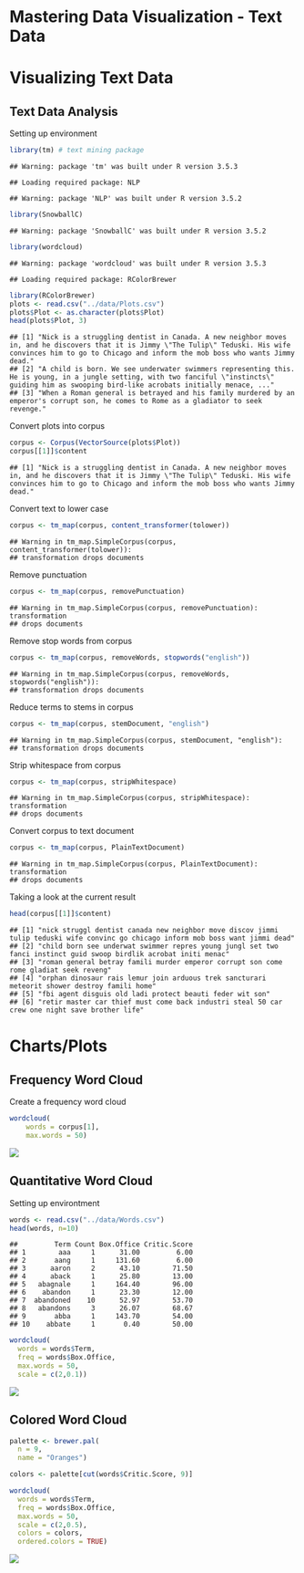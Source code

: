 Mastering Data Visualization - Text Data
================

Visualizing Text Data
=====================

Text Data Analysis
------------------

Setting up environment

``` r
library(tm) # text mining package
```

    ## Warning: package 'tm' was built under R version 3.5.3

    ## Loading required package: NLP

    ## Warning: package 'NLP' was built under R version 3.5.2

``` r
library(SnowballC)
```

    ## Warning: package 'SnowballC' was built under R version 3.5.2

``` r
library(wordcloud)
```

    ## Warning: package 'wordcloud' was built under R version 3.5.3

    ## Loading required package: RColorBrewer

``` r
library(RColorBrewer)
plots <- read.csv("../data/Plots.csv")
plots$Plot <- as.character(plots$Plot)
head(plots$Plot, 3)
```

    ## [1] "Nick is a struggling dentist in Canada. A new neighbor moves in, and he discovers that it is Jimmy \"The Tulip\" Teduski. His wife convinces him to go to Chicago and inform the mob boss who wants Jimmy dead."
    ## [2] "A child is born. We see underwater swimmers representing this. He is young, in a jungle setting, with two fanciful \"instincts\" guiding him as swooping bird-like acrobats initially menace, ..."              
    ## [3] "When a Roman general is betrayed and his family murdered by an emperor's corrupt son, he comes to Rome as a gladiator to seek revenge."

Convert plots into corpus

``` r
corpus <- Corpus(VectorSource(plots$Plot))
corpus[[1]]$content
```

    ## [1] "Nick is a struggling dentist in Canada. A new neighbor moves in, and he discovers that it is Jimmy \"The Tulip\" Teduski. His wife convinces him to go to Chicago and inform the mob boss who wants Jimmy dead."

Convert text to lower case

``` r
corpus <- tm_map(corpus, content_transformer(tolower))
```

    ## Warning in tm_map.SimpleCorpus(corpus, content_transformer(tolower)):
    ## transformation drops documents

Remove punctuation

``` r
corpus <- tm_map(corpus, removePunctuation)
```

    ## Warning in tm_map.SimpleCorpus(corpus, removePunctuation): transformation
    ## drops documents

Remove stop words from corpus

``` r
corpus <- tm_map(corpus, removeWords, stopwords("english"))
```

    ## Warning in tm_map.SimpleCorpus(corpus, removeWords, stopwords("english")):
    ## transformation drops documents

Reduce terms to stems in corpus

``` r
corpus <- tm_map(corpus, stemDocument, "english")
```

    ## Warning in tm_map.SimpleCorpus(corpus, stemDocument, "english"):
    ## transformation drops documents

Strip whitespace from corpus

``` r
corpus <- tm_map(corpus, stripWhitespace)
```

    ## Warning in tm_map.SimpleCorpus(corpus, stripWhitespace): transformation
    ## drops documents

Convert corpus to text document

``` r
corpus <- tm_map(corpus, PlainTextDocument)
```

    ## Warning in tm_map.SimpleCorpus(corpus, PlainTextDocument): transformation
    ## drops documents

Taking a look at the current result

``` r
head(corpus[[1]]$content)
```

    ## [1] "nick struggl dentist canada new neighbor move discov jimmi tulip teduski wife convinc go chicago inform mob boss want jimmi dead"
    ## [2] "child born see underwat swimmer repres young jungl set two fanci instinct guid swoop birdlik acrobat initi menac"                
    ## [3] "roman general betray famili murder emperor corrupt son come rome gladiat seek reveng"                                            
    ## [4] "orphan dinosaur rais lemur join arduous trek sancturari meteorit shower destroy famili home"                                     
    ## [5] "fbi agent disguis old ladi protect beauti feder wit son"                                                                         
    ## [6] "retir master car thief must come back industri steal 50 car crew one night save brother life"

Charts/Plots
============

Frequency Word Cloud
--------------------

Create a frequency word cloud

``` r
wordcloud(
    words = corpus[1],
    max.words = 50)
```

![](02-TextualData_files/figure-markdown_github/unnamed-chunk-10-1.png)

Quantitative Word Cloud
-----------------------

Setting up environtment

``` r
words <- read.csv("../data/Words.csv")
head(words, n=10)
```

    ##         Term Count Box.Office Critic.Score
    ## 1        aaa     1      31.00         6.00
    ## 2       aang     1     131.60         6.00
    ## 3      aaron     2      43.10        71.50
    ## 4      aback     1      25.80        13.00
    ## 5   abagnale     1     164.40        96.00
    ## 6    abandon     1      23.30        12.00
    ## 7  abandoned    10      52.97        53.70
    ## 8   abandons     3      26.07        68.67
    ## 9       abba     1     143.70        54.00
    ## 10    abbate     1       0.40        50.00

``` r
wordcloud(
  words = words$Term,
  freq = words$Box.Office,
  max.words = 50,
  scale = c(2,0.1))
```

![](02-TextualData_files/figure-markdown_github/unnamed-chunk-12-1.png)

Colored Word Cloud
------------------

``` r
palette <- brewer.pal(
  n = 9,
  name = "Oranges")

colors <- palette[cut(words$Critic.Score, 9)]

wordcloud(
  words = words$Term,
  freq = words$Box.Office,
  max.words = 50,
  scale = c(2,0.5),
  colors = colors,
  ordered.colors = TRUE)
```

![](02-TextualData_files/figure-markdown_github/unnamed-chunk-13-1.png)
